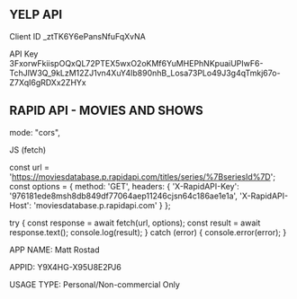 ## YELP API

Client ID
_ztTK6Y6ePansNfuFqXvNA

API Key
3FxorwFkiispOQxQL72PTEX5wxO2oKMf6YuMHEPhNKpuaiUPIwF6-TchJlW3Q_9kLzM12ZJ1vn4XuY4Ib890nhB_Losa73PLo49J3g4qTmkj67o-Z7XqI6gRDXx2ZHYx


## RAPID API - MOVIES AND SHOWS

 mode: "cors",

JS (fetch)

const url = 'https://moviesdatabase.p.rapidapi.com/titles/series/%7BseriesId%7D';
const options = {
	method: 'GET',
	headers: {
		'X-RapidAPI-Key': '976181ede8msh8db849df77064aep11246cjsn64c186ae1e1a',
		'X-RapidAPI-Host': 'moviesdatabase.p.rapidapi.com'
	}
};

try {
	const response = await fetch(url, options);
	const result = await response.text();
	console.log(result);
} catch (error) {
	console.error(error);
}




APP NAME: Matt Rostad

APPID: Y9X4HG-X95U8E2PJ6

USAGE TYPE: Personal/Non-commercial Only

